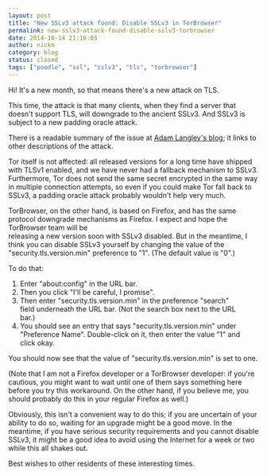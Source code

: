```yaml
---
layout: post
title: "New SSLv3 attack found: Disable SSLv3 in TorBrowser"
permalink: new-sslv3-attack-found-disable-sslv3-torbrowser
date: 2014-10-14 21:16:03
author: nickm
category: blog
status: closed
tags: ["poodle", "ssl", "sslv3", "tls", "torbrowser"]
---
```


Hi! It's a new month, so that means there's a new attack on TLS.

This time, the attack is that many clients, when they find a server that doesn't support TLS, will downgrade to the ancient SSLv3. And SSLv3 is subject to a new padding oracle attack.

There is a readable summary of the issue at [Adam Langley's blog](https://www.imperialviolet.org/2014/10/14/poodle.html); it links to other descriptions of the attack.

Tor itself is not affected: all released versions for a long time have shipped with TLSv1 enabled, and we have never had a fallback mechanism to SSLv3. Furthermore, Tor does not send the same secret encrypted in the same way in multiple connection attempts, so even if you could make Tor fall back to SSLv3, a padding oracle attack probably wouldn't help very much.

TorBrowser, on the other hand, is based on Firefox, and has the same protocol downgrade mechanisms as Firefox. I expect and hope the TorBrowser team will be  
 releasing a new version soon with SSLv3 disabled. But in the meantime, I think you can disable SSLv3 yourself by changing the value of the "security.tls.version.min" preference to "1". (The default value is "0".)

To do that:

1.  Enter "about:config" in the URL bar.
2.  Then you click "I'll be careful, I promise".
3.  Then enter "security.tls.version.min" in the preference "search"  
     field underneath the URL bar. (Not the search box next to the URL  
     bar.)
4.  You should see an entry that says "security.tls.version.min" under  
     "Preference Name". Double-click on it, then enter the value "1" and  
     click okay.

You should now see that the value of "security.tls.version.min" is set to one.

(Note that I am not a Firefox developer or a TorBrowser developer: if you're cautious, you might want to wait until one of them says something here before you try this workaround. On the other hand, if you believe me, you should probably do this in your regular Firefox as well.)

Obviously, this isn't a convenient way to do this; if you are uncertain of your ability to do so, waiting for an upgrade might be a good move. In the meantime, if you have serious security requirements and you cannot disable SSLv3, it might be a good idea to avoid using the Internet for a week or two while this all shakes out.

Best wishes to other residents of these interesting times.
